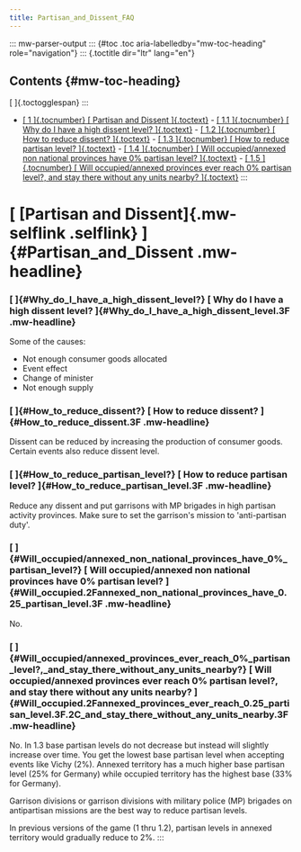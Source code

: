 ```yaml
---
title: Partisan_and_Dissent_FAQ
---
```


::: mw-parser-output
::: {#toc .toc aria-labelledby="mw-toc-heading" role="navigation"}
::: {.toctitle dir="ltr" lang="en"}

## Contents {#mw-toc-heading}

[ ]{.toctogglespan}
:::

- [[ 1 ]{.tocnumber} [ Partisan and Dissent
  ]{.toctext}](#Partisan_and_Dissent) - [[ 1.1 ]{.tocnumber} [ Why do I have a high dissent level?
  ]{.toctext}](#Why_do_I_have_a_high_dissent_level.3F) - [[ 1.2 ]{.tocnumber} [ How to reduce dissent?
  ]{.toctext}](#How_to_reduce_dissent.3F) - [[ 1.3 ]{.tocnumber} [ How to reduce partisan level?
  ]{.toctext}](#How_to_reduce_partisan_level.3F) - [[ 1.4 ]{.tocnumber} [ Will occupied/annexed non national
  provinces have 0% partisan level?
  ]{.toctext}](#Will_occupied.2Fannexed_non_national_provinces_have_0.25_partisan_level.3F) - [[ 1.5 ]{.tocnumber} [ Will occupied/annexed provinces ever
  reach 0% partisan level?, and stay there without any units
  nearby?
  ]{.toctext}](#Will_occupied.2Fannexed_provinces_ever_reach_0.25_partisan_level.3F.2C_and_stay_there_without_any_units_nearby.3F)
  :::

# [ [Partisan and Dissent]{.mw-selflink .selflink} ]{#Partisan_and_Dissent .mw-headline}

### [ ]{#Why_do_I_have_a_high_dissent_level?} [ Why do I have a high dissent level? ]{#Why_do_I_have_a_high_dissent_level.3F .mw-headline}

Some of the causes:

- Not enough consumer goods allocated
- Event effect
- Change of minister
- Not enough supply

### [ ]{#How_to_reduce_dissent?} [ How to reduce dissent? ]{#How_to_reduce_dissent.3F .mw-headline}

Dissent can be reduced by increasing the production of consumer goods.
Certain events also reduce dissent level.

### [ ]{#How_to_reduce_partisan_level?} [ How to reduce partisan level? ]{#How_to_reduce_partisan_level.3F .mw-headline}

Reduce any dissent and put garrisons with MP brigades in high partisan
activity provinces. Make sure to set the garrison\'s mission to
\'anti-partisan duty\'.

### [ ]{#Will_occupied/annexed_non_national_provinces_have_0%\_partisan_level?} [ Will occupied/annexed non national provinces have 0% partisan level? ]{#Will_occupied.2Fannexed_non_national_provinces_have_0.25_partisan_level.3F .mw-headline}

No.

### [ ]{#Will_occupied/annexed_provinces_ever_reach_0%\_partisan_level?,\_and_stay_there_without_any_units_nearby?} [ Will occupied/annexed provinces ever reach 0% partisan level?, and stay there without any units nearby? ]{#Will_occupied.2Fannexed_provinces_ever_reach_0.25_partisan_level.3F.2C_and_stay_there_without_any_units_nearby.3F .mw-headline}

No. In 1.3 base partisan levels do not decrease but instead will
slightly increase over time. You get the lowest base partisan level when
accepting events like Vichy (2%). Annexed territory has a much higher
base partisan level (25% for Germany) while occupied territory has the
highest base (33% for Germany).

Garrison divisions or garrison divisions with military police (MP)
brigades on antipartisan missions are the best way to reduce partisan
levels.

In previous versions of the game (1 thru 1.2), partisan levels in
annexed territory would gradually reduce to 2%.
:::
